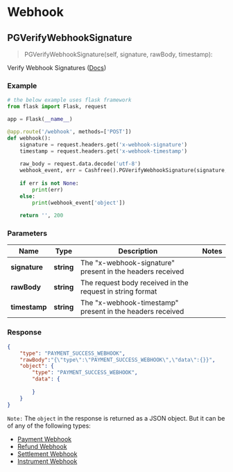 # Webhook


## PGVerifyWebhookSignature

> PGVerifyWebhookSignature(self, signature, rawBody, timestamp):

Verify Webhook Signatures ([Docs](https://docs.cashfree.com/reference/pg-webhook))

### Example
```python
# the below example uses flask framework
from flask import Flask, request

app = Flask(__name__)

@app.route('/webhook', methods=['POST'])
def webhook():
    signature = request.headers.get('x-webhook-signature')
    timestamp = request.headers.get('x-webhook-timestamp')
    
    raw_body = request.data.decode('utf-8')
    webhook_event, err = Cashfree().PGVerifyWebhookSignature(signature, raw_body, timestamp)
    
    if err is not None:
        print(err)
    else:
        print(webhook_event['object'])
    
    return '', 200
```

### Parameters

Name | Type | Description  | Notes
------------- | ------------- | ------------- | -------------
**signature** | **string** | The "x-webhook-signature" present in the headers received | 
**rawBody** | **string** | The request body received in the request in string format |
**timestamp** | **string** | The "x-webhook-timestamp" present in the headers received | 


### Response

```json
{
    "type": "PAYMENT_SUCCESS_WEBHOOK",
    "rawBody":"{\"type\":\"PAYMENT_SUCCESS_WEBHOOK\",\"data\":{}}",
    "object": {
        "type": "PAYMENT_SUCCESS_WEBHOOK",
        "data": {
            
        }
    }
}
```

`Note:` The `object` in the response is returned as a JSON object. But it can be of any of the following types:
- [Payment Webhook](https://docs.cashfree.com/docs/payment-webhooks)
- [Refund Webhook](https://docs.cashfree.com/docs/refunds-webhook)
- [Settlement Webhook](https://docs.cashfree.com/docs/settlements-webhook)
- [Instrument Webhook](https://docs.cashfree.com/docs/instrument-webhook)
